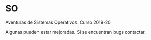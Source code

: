 # SO
Aventuras de Sistemas Operativos. Curso 2019-20

Algunas pueden estar mejoradas. Si se encuentran bugs contactar.
